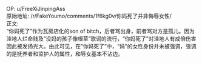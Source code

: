 
OP: u/FreeXiJinpingAss  
原始地址: /r/FakeYoumo/comments/1f6kg0v/你妈死了并非侮辱女性/  
正文:  
“你妈死了”作为瓦房店化的son of bitch，后者骂出身，前者骂对方是孤儿。因为洼地人烂命贱及“没妈的孩子像根草”歌词的流行，“你妈死了”对洼地人有成倍伤害因此被发扬光大。由此可见，在“你妈死了”中，“妈”的女性身份并未被强调，强调的是抚养者和监护人的属性，和辱女基本不沾边。
